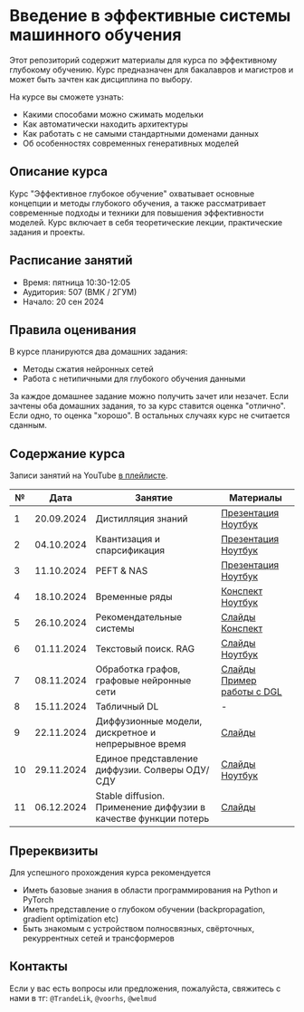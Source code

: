 # Введение в эффективные системы машинного обучения

Этот репозиторий содержит материалы для курса по эффективному глубокому обучению. Курс предназначен для бакалавров и магистров и может быть зачтен как дисциплина по выбору.

На курсе вы сможете узнать:
- Какими способами можно сжимать модельки
- Как автоматически находить архитектуры
- Как работать с не самыми стандартными доменами данных
- Об особенностях современных генеративных моделей

## Описание курса

Курс "Эффективное глубокое обучение" охватывает основные концепции и методы глубокого обучения, а также рассматривает современные подходы и техники для повышения эффективности моделей. Курс включает в себя теоретические лекции, практические задания и проекты.

## Расписание занятий

- Время: пятница 10:30-12:05
- Аудитория: 507 (ВМК / 2ГУМ)
- Начало: 20 сен 2024


## Правила оценивания

В курсе планируются два домашних задания:
- Методы сжатия нейронных сетей
- Работа с нетипичными для глубокого обучения данными

За каждое домашнее задание можно получить зачет или незачет. Если зачтены оба домашних задания, то за курс ставится оценка "отлично". Если одно, то оценка "хорошо". В остальных случаях курс не считается сданным.

## Содержание курса

Записи занятий на YouTube [в плейлисте](https://www.youtube.com/playlist?list=PLmqlXGZVoej1sAsUNFIDoGleiTtb4Y1Pa).

| № | Дата | Занятие  | Материалы |
|----|-----|----------|-----------|
| 1  | 20.09.2024 | Дистилляция знаний| [Презентация](presentations/lec1_knowledge_distillation.pdf) [Ноутбук](notebooks/sem1_knowledge_distillation.ipynb) |
| 2  | 04.10.2024 | Квантизация и спарсификация| [Презентация](presentations/lec2_quantization_sparsification.pdf) [Ноутбук](notebooks/sem2_quantization/sem2_quantization.ipynb) |
| 3  | 11.10.2024 | PEFT & NAS| [Презентация](presentations/lec3_peft_nas.pdf) [Ноутбук](notebooks/sem3_peft_nas.ipynb) |
| 4  | 18.10.2024 | Временные ряды | [Конспект](presentations/lec4_time_series_analysis/notes.pdf) [Ноутбук](https://github.com/thuml/Time-Series-Library/blob/main/tutorial/TimesNet_tutorial.ipynb)
| 5  | 26.10.2024 | Рекомендательные системы | [Слайды](presentations/lec5_recommender_systems/slides.pdf) [Конспект](presentations/lec5_recommender_systems/notess.pdf) |
| 6  | 01.11.2024 | Текстовый поиск. RAG | [Слайды](presentations/lec6_textsearch_rag/slides.pdf) [Ноутбук](notebooks/sem6_textsearch_rag.ipynb) |
| 7  | 08.11.2024 | Обработка графов, графовые нейронные сети | [Слайды](presentations/lec7_gnn.pdf) [Пример работы с DGL](https://docs.dgl.ai/en/1.1.x/tutorials/blitz/1_introduction.html) |
| 8  | 15.11.2024 | Табличный DL | - |
| 9  | 22.11.2024 | Диффузионные модели, дискретное и непрерывное время | [Слайды](presentations/lec9_diffusion.pdf) |
| 10 | 29.11.2024 | Единое представление диффузии. Солверы ОДУ/СДУ | [Слайды](presentations/lec10_edm_solvers.pdf) [Ноутбук](notebooks/sem10_sampling.ipynb)|
| 11 | 06.12.2024 | Stable diffusion. Применение диффузии в качестве функции потерь | [Слайды](presentations/lec11_sd_sds_dmd.pdf) |

## Пререквизиты

Для успешного прохождения курса рекомендуется
- Иметь базовые знания в области программирования на Python и PyTorch
- Иметь представление о глубоком обучении (backpropagation, gradient optimization etc)
- Быть знакомым с устройством полносвязных, свёрточных, рекуррентных сетей и трансформеров

## Контакты

Если у вас есть вопросы или предложения, пожалуйста, свяжитесь с нами в тг: `@TrandeLik`, `@voorhs`, `@welmud`
